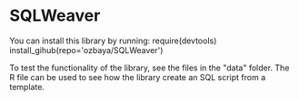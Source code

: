 SQLWeaver
=========
You can install this library by running:
require(devtools)
install_gihub(repo='ozbaya/SQLWeaver')


To test the functionality of the library, see the files in the "data" folder. The R file can be used to see how the library create an SQL script from a template.
